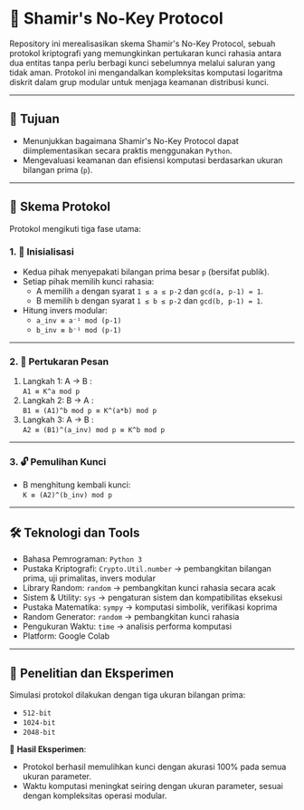 # 🔐 Shamir's No-Key Protocol

Repository ini merealisasikan skema Shamir's No-Key Protocol, sebuah protokol kriptografi yang memungkinkan pertukaran kunci rahasia antara dua entitas tanpa perlu berbagi kunci sebelumnya melalui saluran yang tidak aman. Protokol ini mengandalkan kompleksitas komputasi logaritma diskrit dalam grup modular untuk menjaga keamanan distribusi kunci.

---

## 🎯 Tujuan
- Menunjukkan bagaimana Shamir's No-Key Protocol dapat diimplementasikan secara praktis menggunakan `Python`.  
- Mengevaluasi keamanan dan efisiensi komputasi berdasarkan ukuran bilangan prima (`p`).  

---

## 📜 Skema Protokol
Protokol mengikuti tiga fase utama:

### 1. 🔑 Inisialisasi
- Kedua pihak menyepakati bilangan prima besar `p` (bersifat publik).  
- Setiap pihak memilih kunci rahasia:  
  - A memilih `a` dengan syarat `1 ≤ a ≤ p-2` dan `gcd(a, p-1) = 1`.  
  - B memilih `b` dengan syarat `1 ≤ b ≤ p-2` dan `gcd(b, p-1) = 1`.  
- Hitung invers modular:  
  - `a_inv ≡ a⁻¹ mod (p-1)`  
  - `b_inv ≡ b⁻¹ mod (p-1)`

---

### 2. 📩 Pertukaran Pesan
1. Langkah 1: A → B :  
   `A1 ≡ K^a mod p`  
2. Langkah 2: B → A :  
   `B1 ≡ (A1)^b mod p ≡ K^(a*b) mod p`  
3. Langkah 3: A → B :  
   `A2 ≡ (B1)^(a_inv) mod p ≡ K^b mod p`  

---

### 3. 🔓 Pemulihan Kunci
- B menghitung kembali kunci:  
  `K ≡ (A2)^(b_inv) mod p`  

---

## 🛠️ Teknologi dan Tools
- Bahasa Pemrograman: `Python 3`  
- Pustaka Kriptografi: `Crypto.Util.number` → pembangkitan bilangan prima, uji primalitas, invers modular
- Library Random: `random` → pembangkitan kunci rahasia secara acak
- Sistem & Utility: `sys` → pengaturan sistem dan kompatibilitas eksekusi  
- Pustaka Matematika: `sympy` → komputasi simbolik, verifikasi koprima  
- Random Generator: `random` → pembangkitan kunci rahasia  
- Pengukuran Waktu: `time` → analisis performa komputasi  
- Platform: Google Colab  

---

## 🧪 Penelitian dan Eksperimen
Simulasi protokol dilakukan dengan tiga ukuran bilangan prima:  

- `512-bit`  
- `1024-bit`  
- `2048-bit`  

📌 **Hasil Eksperimen**:
- Protokol berhasil memulihkan kunci dengan akurasi 100% pada semua ukuran parameter.  
- Waktu komputasi meningkat seiring dengan ukuran parameter, sesuai dengan kompleksitas operasi modular.  
